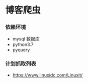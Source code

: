 # 博客爬虫

### 依赖环境

- mysql 数据库
- python3.7
- pyquery



### 计划抓取列表

- https://www.linuxidc.com/Linuxit/
